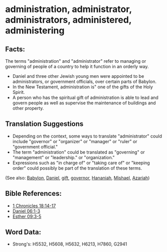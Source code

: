# administration, administrator, administrators, administered, administering #

## Facts: ##

The terms "administration" and "administrator" refer to managing or governing of people of a country to help it function in an orderly way.

* Daniel and three other Jewish young men were appointed to be administrators, or government officials, over certain parts of Babylon.
* In the New Testament, administration is" one of the gifts of the Holy Spirit.
* A person who has the spiritual gift of administration is able to lead and govern people as well as supervise the maintenance of buildings and other property.

## Translation Suggestions ##

* Depending on the context, some ways to translate "administrator" could include "governor" or "organizer" or "manager" or "ruler" or "government official."
* The term "administration" could be translated as "governing" or "management" or "leadership." or "organization."
* Expressions such as "in charge of" or "taking care of" or "keeping order" could possibly be part of the translation of these terms.

(See also: [Babylon](../names/babylon.md), [Daniel](../names/daniel.md), [gift](../kt/gift.md), [governor](../other/governor.md), [Hananiah](../names/hananiah.md), [Mishael](../names/mishael.md), [Azariah](../names/azariah.md))

## Bible References: ##

* [1 Chronicles 18:14-17](rc://en/tn/help/1ch/18/14)
* [Daniel 06:1-3](rc://en/tn/help/dan/06/01)
* [Esther 09:3-5](rc://en/tn/help/est/09/03)

## Word Data: ##

* Strong's: H5532, H5608, H5632, H6213, H7860, G2941
